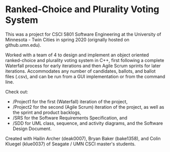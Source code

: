 # Ranked-Choice and Plurality Voting System
This was a project for CSCI 5801 Software Engineering at the University of Minnesota - Twin Cities in spring 2020 (orignally hosted on github.umn.edu).

Worked with a team of 4 to design and implement an object oriented ranked-choice and plurality voting system in C++, first following a complete Waterfall process for early iterations and then Agile Scrum sprints for later iterations. Accommodates any number of candidates, ballots, and ballot files (.csv), and can be run from a GUI implementation or from the command line.

Check out:
- /Project1 for the first (Waterfall) iteration of the project,
- /Project2 for the second (Agile Scrum) iteration of the project, as well as the sprint and product backlogs,
- /SRS for the Software Requirements Specification, and
- /SDD for UML class, sequence, and activity diagrams, and the Software Design Document.

Created with Hailin Archer (deak0007), Bryan Baker (bake1358), and Colin Kluegel (klue0037) of Seagate / UMN CSCI master's students.
